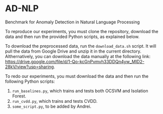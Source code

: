 # AD-NLP
 Benchmark for Anomaly Detection in Natural Language Processing
 
To reproduce our experiments, you must clone the repository, download the data and then run the provided Python scripts, as explained below.
 
To download the preprocessed data, run the `download_data.sh` script. It will pull the data from Google Drive and unzip it in the current directory. Althernatively, you can download the data manually at the following link: https://drive.google.com/file/d/1-Qo-kcGnPvmvh33DDQn4yw_MlD2-28kV/view?usp=sharing.

To redo our experiments, you must download the data and then run the following Python scripts:

1. `run_baselines.py`, which trains and tests both OCSVM and Isolation Forest.
2. `run_cvdd.py`, which trains and tests CVDD.
3. `some_script.py`, to be added by Andrei.
